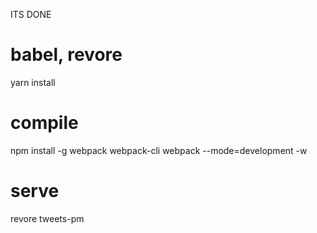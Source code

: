 ITS DONE

# babel, revore
yarn install

# compile
npm install -g webpack webpack-cli
webpack --mode=development -w

# serve
revore tweets-pm
